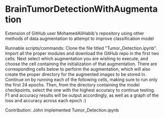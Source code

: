 # BrainTumorDetectionWithAugmentation
Extension of GitHub user MohamedAliHabib's repository using other methods of data augmentation to attempt to improve classification model

Runnable scripts/commands: Clone the file titled "Tumor_Detection.ipynb". Import all the proper modules and download the GitHub repo in the first two cells. Next select which augmentation you are wishing to execute, and choose the cell containing the initialization of that augmentation. There are corresponding cells below to perform the augmentation, which will also create the proper directory for the augmented images to be stored in. Continue on by running each of the following cells, making sure to run only the first 24 epochs. Then, from the directory containing the model checkpoints, select the one with the highest accuracy to continue testing. F1 and accuracy results will be output accordingly, as well as a graph of the loss and accuracy across each epoch :)


Contribution: John implemented Tumor_Detection.ipynb

